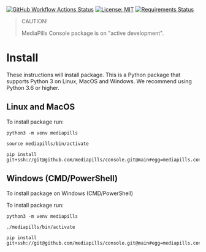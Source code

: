 [![GitHub Workflow Actions Status](https://github.com/mediapills/console/workflows/CI%20Build/badge.svg?branch=main)](https://github.com/mediapills/console/actions)
[![License: MIT](https://img.shields.io/badge/License-MIT-yellow.svg)](https://github.com/mediapills/console/blob/main/LICENSE.md)
[![Requirements Status](https://requires.io/github/mediapills/console/requirements.svg?branch=main)](https://requires.io/github/mediapills/console/requirements/?branch=main)

> CAUTION!
> 
> MediaPills Console package is on "active development".

# Install

These instructions will install package. This is a Python package that supports Python 3 on Linux, MacOS and Windows. We recommend using Python 3.6 or higher.

## Linux and MacOS

To install package run:

```
python3 -m venv mediapills

source mediapills/bin/activate

pip install git+ssh://git@github.com/mediapills/console.git@main#egg=mediapills.console
```

## Windows (CMD/PowerShell)

To install package on Windows (CMD/PowerShell)

To install package run:

```
python3 -m venv mediapills

./mediapills/bin/activate

pip install git+ssh://git@github.com/mediapills/console.git@main#egg=mediapills.console
```
